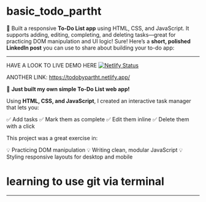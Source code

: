 # basic_todo_partht

📝 Built a responsive **To-Do List app** using HTML, CSS, and JavaScript. It supports adding, editing, completing, and deleting tasks—great for practicing DOM manipulation and UI logic!
Sure! Here’s a **short, polished LinkedIn post** you can use to share about building your to-do app:

---

HAVE A LOOK TO LIVE DEMO HERE
[![Netlify Status](https://api.netlify.com/api/v1/badges/ff37c13b-50be-4e5e-81db-566478a66a4d/deploy-status)](https://app.netlify.com/projects/todobypartht/deploys)

ANOTHER LINK:
https://todobypartht.netlify.app/

🎯 **Just built my own simple To-Do List web app!**

Using **HTML, CSS, and JavaScript**, I created an interactive task manager that lets you:

✅ Add tasks
✅ Mark them as complete
✅ Edit them inline
✅ Delete them with a click

This project was a great exercise in:

💡 Practicing DOM manipulation
💡 Writing clean, modular JavaScript
💡 Styling responsive layouts for desktop and mobile

# learning to use git via terminal

---
